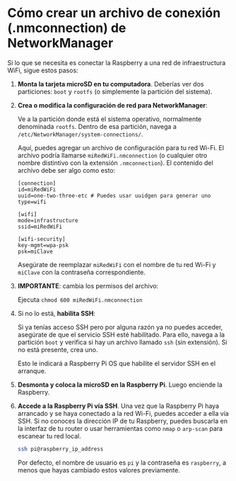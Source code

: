 # Cómo crear un archivo de conexión (.nmconnection) de NetworkManager

Si lo que se necesita es conectar la Raspberry a una red de infraestructura WiFi, sigue estos pasos:

1. **Monta la tarjeta microSD en tu computadora**. Deberías ver dos particiones: `boot` y `rootfs` (o simplemente la partición del sistema).

2. **Crea o modifica la configuración de red para NetworkManager**:

   Ve a la partición donde está el sistema operativo, normalmente denominada `rootfs`. Dentro de esa partición, navega a `/etc/NetworkManager/system-connections/`.

   Aquí, puedes agregar un archivo de configuración para tu red Wi-Fi. El archivo podría llamarse `miRedWiFi.nmconnection` (o cualquier otro nombre distintivo con la extensión `.nmconnection`). El contenido del archivo debe ser algo como esto:

   ```plaintext
   [connection]
   id=miRedWiFi
   uuid=one-two-three-etc # Puedes usar uuidgen para generar uno
   type=wifi

   [wifi]
   mode=infrastructure
   ssid=miRedWiFi

   [wifi-security]
   key-mgmt=wpa-psk
   psk=miClave
   ```

   Asegúrate de reemplazar `miRedWiFi` con el nombre de tu red Wi-Fi y `miClave` con la contraseña correspondiente.

3. **IMPORTANTE**: cambia los permisos del archivo:

   Ejecuta `chmod 600 miRedWiFi.nmconnection`

4. Si no lo está, **habilita SSH**:
   
   Si ya tenías acceso SSH pero por alguna razón ya no puedes acceder, asegúrate de que el servicio SSH esté habilitado. Para ello, navega a la partición `boot` y verifica si hay un archivo llamado `ssh` (sin extensión). Si no está presente, crea uno. 

   Esto le indicará a Raspberry Pi OS que habilite el servidor SSH en el arranque.

5. **Desmonta y coloca la microSD en la Raspberry Pi**. Luego enciende la Raspberry.

6. **Accede a la Raspberry Pi vía SSH**. Una vez que la Raspberry Pi haya arrancado y se haya conectado a la red Wi-Fi, puedes acceder a ella vía SSH. Si no conoces la dirección IP de tu Raspberry, puedes buscarla en la interfaz de tu router o usar herramientas como `nmap` o `arp-scan` para escanear tu red local.

   ```bash
   ssh pi@raspberry_ip_address
   ```

   Por defecto, el nombre de usuario es `pi` y la contraseña es `raspberry`, a menos que hayas cambiado estos valores previamente.

